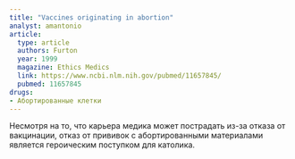 ```yaml
---
title: "Vaccines originating in abortion"
analyst: amantonio
article:
  type: article
  authors: Furton
  year: 1999
  magazine: Ethics Medics
  link: https://www.ncbi.nlm.nih.gov/pubmed/11657845/
  pubmed: 11657845
drugs:
- Абортированные клетки
---
```


Несмотря на то, что карьера медика может пострадать из-за отказа от вакцинации, отказ от прививок с абортированными материалами является героическим поступком для католика.
